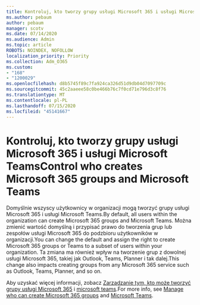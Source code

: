 ```yaml
---
title: Kontroluj, kto tworzy grupy usługi Microsoft 365 i usługi Microsoft Teams
ms.author: pebaum
author: pebaum
manager: scotv
ms.date: 07/14/2020
ms.audience: Admin
ms.topic: article
ROBOTS: NOINDEX, NOFOLLOW
localization_priority: Priority
ms.collection: Adm_O365
ms.custom:
- "168"
- "1200029"
ms.openlocfilehash: d8b5745f89c7fa924ca326d51d9db04d7097709c
ms.sourcegitcommit: 45c2aaeee58c0be466b76c7f0cd71e796d3c8f76
ms.translationtype: MT
ms.contentlocale: pl-PL
ms.lasthandoff: 07/15/2020
ms.locfileid: "45141667"
---
```

# <a name="control-who-creates-microsoft-365-groups-and-microsoft-teams"></a><span data-ttu-id="945a1-102">Kontroluj, kto tworzy grupy usługi Microsoft 365 i usługi Microsoft Teams</span><span class="sxs-lookup"><span data-stu-id="945a1-102">Control who creates Microsoft 365 groups and Microsoft Teams</span></span>

<span data-ttu-id="945a1-103">Domyślnie wszyscy użytkownicy w organizacji mogą tworzyć grupy usługi Microsoft 365 i usługi Microsoft Teams.</span><span class="sxs-lookup"><span data-stu-id="945a1-103">By default, all users within the organization can create Microsoft 365 groups and Microsoft Teams.</span></span> <span data-ttu-id="945a1-104">Można zmienić wartość domyślną i przypisać prawo do tworzenia grup lub zespołów usługi Microsoft 365 do podzbioru użytkowników w organizacji.</span><span class="sxs-lookup"><span data-stu-id="945a1-104">You can change the default and assign the right to create Microsoft 365 groups or Teams to a subset of users within your organization.</span></span> <span data-ttu-id="945a1-105">Ta zmiana ma również wpływ na tworzenie grup z dowolnej usługi Microsoft 365, takiej jak Outlook, Teams, Planner i tak dalej.</span><span class="sxs-lookup"><span data-stu-id="945a1-105">This change also impacts creating groups from any Microsoft 365 service such as Outlook, Teams, Planner, and so on.</span></span>

<span data-ttu-id="945a1-106">Aby uzyskać więcej informacji, zobacz [Zarządzanie tym, kto może tworzyć grupy usługi Microsoft 365](https://support.office.com/article/Manage-who-can-create-Office-365-Groups-4c46c8cb-17d0-44b5-9776-005fced8e618) i [microsoft teams](https://aka.ms/rtsf).</span><span class="sxs-lookup"><span data-stu-id="945a1-106">For more info, see [Manage who can create Microsoft 365 groups](https://support.office.com/article/Manage-who-can-create-Office-365-Groups-4c46c8cb-17d0-44b5-9776-005fced8e618) and [Microsoft Teams](https://aka.ms/rtsf).</span></span>